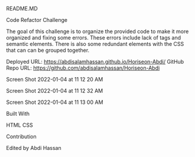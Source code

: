 README.MD

Code Refactor Challenge

The goal of this challenge is to organize the provided code to make it more organized and fixing some errors. These errors include lack of tags and semantic elements. There is also some redundant elements with the CSS that can can be grouped together.

Deployed URL: https://abdisalamhassan.github.io/Horiseon-Abdi/
GitHub Repo URL: https://github.com/abdisalamhassan/Horiseon-Abdi

Screen Shot 2022-01-04 at 11 12 20 AM

Screen Shot 2022-01-04 at 11 12 32 AM

Screen Shot 2022-01-04 at 11 13 00 AM

Built With

HTML CSS

Contribution

Edited by Abdi Hassan
